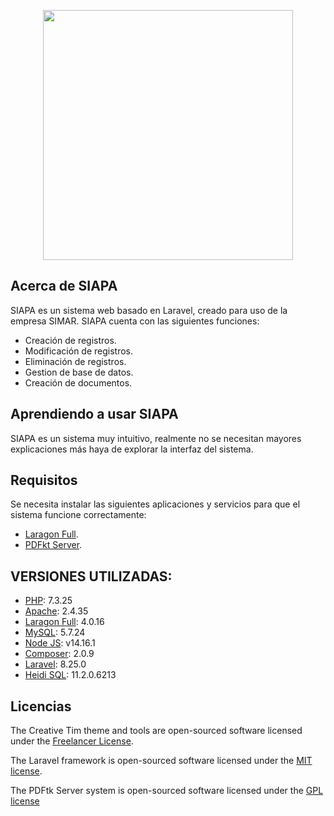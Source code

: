 <p align="center"><a href="http://gruposimar.com.mx" target="_blank"><img src="http://gruposimar.com.mx/wp-content/uploads/2018/05/grupo-simar.png" width="400"></a></p>

## Acerca de SIAPA

SIAPA es un sistema web basado en Laravel, creado para uso de la empresa SIMAR.
SIAPA cuenta con las siguientes funciones:

- Creación de registros.
- Modificación de registros.
- Eliminación de registros.
- Gestion de base de datos.
- Creación de documentos.

## Aprendiendo a usar SIAPA

SIAPA es un sistema muy intuitivo, realmente no se necesitan mayores explicaciones más haya de explorar la interfaz del sistema.

## Requisitos

Se necesita instalar las siguientes aplicaciones y servicios para que el sistema funcione correctamente:
- [Laragon Full](https://laragon.org/download/).
- [PDFkt Server](https://www.pdflabs.com/tools/pdftk-server/).

## VERSIONES UTILIZADAS:

- [PHP](https://www.php.net/downloads): 7.3.25
- [Apache](https://httpd.apache.org/download.cgi): 2.4.35
- [Laragon Full](https://laragon.org/download/): 4.0.16
- [MySQL](https://dev.mysql.com/downloads/mysql/): 5.7.24
- [Node JS](https://nodejs.org/es/download/): v14.16.1
- [Composer](https://getcomposer.org/download/): 2.0.9
- [Laravel](https://laravel.com/): 8.25.0
- [Heidi SQL](https://www.heidisql.com/download.php): 11.2.0.6213

## Licencias

The Creative Tim theme and tools are open-sourced software licensed under the [Freelancer License](https://www.creative-tim.com/license).

The Laravel framework is open-sourced software licensed under the [MIT license](https://opensource.org/licenses/MIT).

The PDFtk Server system is open-sourced software licensed under the [GPL license](https://www.pdflabs.com/docs/pdftk-license/gnu_general_public_license_2.txt)